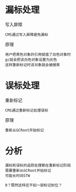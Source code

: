 


# 漏标处理

写入屏障

	CMS通过写入屏障避免漏标   

原理

	用户把黑色对象的引用赋值了白色对象时
	gc就会把该白色对象设置为灰色
	这样重新标记时该对象就会被搜索
	


# 误标处理

重新标记

	CMS通过重新标记处理误标

原理

	重新从GCRoot开始标记



# 分析

	漏标和误标的追踪处理都在重新标记阶段
	需要重新从GCRoot开始标记
	可能长时间STW
	
	0？既然这样还不如一部标记到位？
